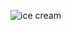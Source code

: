 ![ice cream](https://user-images.githubusercontent.com/39345/110343616-f6a72e80-802c-11eb-89d2-85486a0ea96c.gif)
